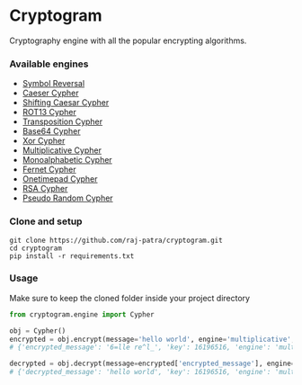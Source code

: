 # Cryptogram
Cryptography engine with all the popular encrypting algorithms.

### Available engines
* [Symbol Reversal](http://www.google.com?query=how%20to%20reverse%20string)
* [Caeser Cypher](https://en.wikipedia.org/wiki/Caesar_cipher)
* [Shifting Caesar Cypher](https://en.wikipedia.org/wiki/Caesar_cipher)
* [ROT13 Cypher](https://en.wikipedia.org/wiki/ROT13)
* [Transposition Cypher](https://en.wikipedia.org/wiki/Transposition_cipher)
* [Base64 Cypher](https://en.wikipedia.org/wiki/Base64)
* [Xor Cypher](https://en.wikipedia.org/wiki/XOR_cipher)
* [Multiplicative Cypher](https://www.tutorialspoint.com/cryptography_with_python/cryptography_with_python_multiplicative_cipher.htm)
* [Monoalphabetic Cypher](https://en.wikipedia.org/wiki/Substitution_cipher)
* [Fernet Cypher](https://en.wikipedia.org/wiki/Symmetric-key_algorithm)
* [Onetimepad Cypher](https://en.wikipedia.org/wiki/One-time_pad)
* [RSA Cypher](https://en.wikipedia.org/wiki/RSA_(cryptosystem))
* [Pseudo Random Cypher](http://www.google.com?query=how%20to%20shuffle%20list%20python)

### Clone and setup
```
git clone https://github.com/raj-patra/cryptogram.git
cd cryptogram
pip install -r requirements.txt
```

### Usage
Make sure to keep the cloned folder inside your project directory
```python
from cryptogram.engine import Cypher

obj = Cypher()
encrypted = obj.encrypt(message='hello world', engine='multiplicative',  key=16196516)
# {'encrypted_message': '6=lle re^l_', 'key': 16196516, 'engine': 'multiplicative'}

decrypted = obj.decrypt(message=encrypted['encrypted_message'], engine=encrypted['engine'], key=encrypted['key'])
# {'decrypted_message': 'hello world', 'key': 16196516, 'engine': 'multiplicative'}

```